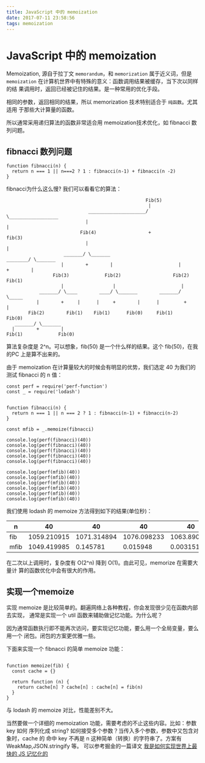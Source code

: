 ```yaml
---
title: JavaScript 中的 memoization
date: 2017-07-11 23:58:56
tags: memoization
---
```


# JavaScript 中的 memoization

Memoization, 源自于拉丁文 `memorandum`，和 `memorization` 属于近义词，但是
`memoization` 在计算机世界中有特殊的意义：函数调用结果被缓存，当下次以同样的结
果调用时，返回已经被记住的结果。是一种常用的优化手段。

相同的参数，返回相同的结果，所以 memorization 技术特别适合于 `纯函数`。尤其适用
于那些大计算量的函数。

所以通常采用递归算法的函数非常适合用 memoization技术优化，如 fibnacci 数列问题。

<!--more-->

## fibnacci 数列问题

```
function fibnacci(n) {
  return n === 1 || n===2 ? 1 : fibnacci(n-1) + fibnacci(n -2)
}
```
fibnacci为什么这么慢? 我们可以看看它的算法：

```
                                                   Fib(5)
                                                    |
                              _____________________/ \__________________
                             |                                          |
                           Fib(4)                   +                 fib(3)
                             |                                          |
                     _______/ \_______                         ________/ \_______
                    |        +        |                        |        +        |
                 Fib(3)             Fib(2)                   Fib(2)           Fib(1)
                    |                  |                        |
            _______/ \____        ____/ \_______        _______/ \_____
           |        +     |      |     +        |      |         +      |
        Fib(2)        Fib(1)    Fib(1)      Fib(0)     Fib(1)        Fib(0)
   _______/ \_______
  |        +        |
Fib(1)             Fib(0)

```

算法复杂度是 2^n。可以想象，fib(50) 是一个什么样的结果。这个 fib(50)，在我的PC
上是算不出来的。

由于 memoization 在计算量较大的时候会有明显的优势，我们选定 40 为我们的测试
fibnacci 的 n 值：

```
const perf = require('perf-function')
const _ = require('lodash')


function fibnacci(n) {
  return n === 1 || n === 2 ? 1 : fibnacci(n-1) + fibnacci(n-2)
}

const mfib = _.memoize(fibnacci)

console.log(perf(fibnacci)(40))
console.log(perf(fibnacci)(40))
console.log(perf(fibnacci)(40))
console.log(perf(fibnacci)(40))
console.log(perf(fibnacci)(40))

console.log(perf(mfib)(40))
console.log(perf(mfib)(40))
console.log(perf(mfib)(40))
console.log(perf(mfib)(40))
console.log(perf(mfib)(40))
console.log(perf(mfib)(40))
```

我们使用 lodash 的 memoize 方法得到如下的结果(单位秒)：

n  | 40 | 40 | 40 | 40 | 40
--- | --- | --- | --- | --- | ---
fib | 1059.210915 | 1071.314894 | 1076.098233 | 1063.890243 | 1085.940257
mfib | 1049.419985 | 0.145781 | 0.015948 | 0.003151 | 0.002541

在二次以上调用时，复杂度有 O(2^n) 降到 O(1)。由此可见，memorize 在需要大量计
算的函数优化中会有很大的作用。

## 实现一个memoize

实现 memoize 是比较简单的。翻遍网络上各种教程，你会发现很少见在函数内部去实现，
通常是实现一个 util 函数来辅助做记忆功能。为什么呢？

因为通常函数执行即不能再次访问，要实现记忆功能，要么用一个全局变量，要么用一个
闭包。闭包的方案更优雅一些。

下面来实现一个 fibnacci 的简单 memoize 功能：

```

function memoize(fib) {
  const cache = {}

  return function (n) {
    return cache[n] ? cache[n] : cache[n] = fib(n)
  }
}
```

与 lodash 的 memoize 对比，性能差别不大。

当然要做一个详细的 memoization 功能，需要考虑的不止这些内容。比如：参数 key 如何
序列化成 string? 如何接受多个参数？当传入多个参数，参数中又包含对象时，cache 的
命中 key 不再是 n 这种简单（转换）的字符串了。方案有 WeakMap,JSON.stringify 等。
可以参考掘金的一篇译文 [我是如何实现世界上最快的 JS 记忆化的](https://juejin.im/post/5912b635a0bb9f0058b44c60)
